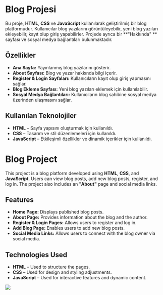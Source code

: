 # Blog Projesi

Bu proje, **HTML**, **CSS** ve **JavaScript** kullanılarak geliştirilmiş bir blog platformudur. Kullanıcılar blog yazılarını görüntüleyebilir, yeni blog yazıları ekleyebilir, kayıt olup giriş yapabilirler. Projede ayrıca bir **"Hakkında" ** sayfası ve sosyal medya bağlantıları bulunmaktadır.

## Özellikler

- **Ana Sayfa:** Yayınlanmış blog yazılarını gösterir.
- **About Sayfası:** Blog ve yazar hakkında bilgi içerir.
- **Register & Login Sayfaları:** Kullanıcıların kayıt olup giriş yapmasını sağlar.
- **Blog Ekleme Sayfası:** Yeni blog yazıları eklemek için kullanılabilir.
- **Sosyal Medya Bağlantıları:** Kullanıcıların blog sahibine sosyal medya üzerinden ulaşmasını sağlar.

## Kullanılan Teknolojiler

- **HTML** – Sayfa yapısını oluşturmak için kullanıldı.
- **CSS** – Tasarım ve stil düzenlemeleri için kullanıldı.
- **JavaScript** – Etkileşimli özellikler ve dinamik içerikler için kullanıldı.

# Blog Project

This project is a blog platform developed using **HTML**, **CSS**, and **JavaScript**. Users can view blog posts, add new blog posts, register, and log in. The project also includes an **"About"** page and social media links.

## Features

- **Home Page:** Displays published blog posts.
- **About Page:** Provides information about the blog and the author.
- **Register & Login Pages:** Allows users to register and log in.
- **Add Blog Page:** Enables users to add new blog posts.
- **Social Media Links:** Allows users to connect with the blog owner via social media.

## Technologies Used

- **HTML** – Used to structure the pages.
- **CSS** – Used for design and styling adjustments.
- **JavaScript** – Used for interactive features and dynamic content.

![](https://github.com/Rasime-Dumlupunar/my-blog/blob/main/myblog.gif)
